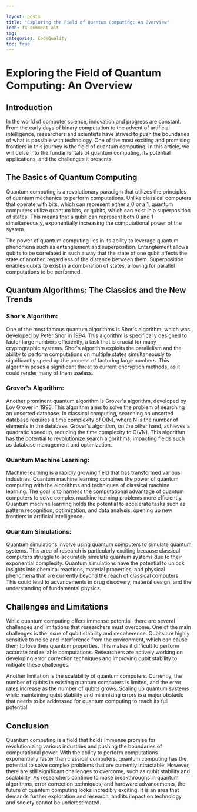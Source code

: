 ```yaml
---

layout: posts
title: "Exploring the Field of Quantum Computing: An Overview"
icon: fa-comment-alt
tag:      
categories: CodeQuality
toc: true
---
```




# Exploring the Field of Quantum Computing: An Overview

## Introduction

In the world of computer science, innovation and progress are constant. From the early days of binary computation to the advent of artificial intelligence, researchers and scientists have strived to push the boundaries of what is possible with technology. One of the most exciting and promising frontiers in this journey is the field of quantum computing. In this article, we will delve into the fundamentals of quantum computing, its potential applications, and the challenges it presents.

## The Basics of Quantum Computing

Quantum computing is a revolutionary paradigm that utilizes the principles of quantum mechanics to perform computations. Unlike classical computers that operate with bits, which can represent either a 0 or a 1, quantum computers utilize quantum bits, or qubits, which can exist in a superposition of states. This means that a qubit can represent both 0 and 1 simultaneously, exponentially increasing the computational power of the system.

The power of quantum computing lies in its ability to leverage quantum phenomena such as entanglement and superposition. Entanglement allows qubits to be correlated in such a way that the state of one qubit affects the state of another, regardless of the distance between them. Superposition enables qubits to exist in a combination of states, allowing for parallel computations to be performed.

## Quantum Algorithms: The Classics and the New Trends

### Shor's Algorithm:

One of the most famous quantum algorithms is Shor's algorithm, which was developed by Peter Shor in 1994. This algorithm is specifically designed to factor large numbers efficiently, a task that is crucial for many cryptographic systems. Shor's algorithm exploits the parallelism and the ability to perform computations on multiple states simultaneously to significantly speed up the process of factoring large numbers. This algorithm poses a significant threat to current encryption methods, as it could render many of them useless.

### Grover's Algorithm:

Another prominent quantum algorithm is Grover's algorithm, developed by Lov Grover in 1996. This algorithm aims to solve the problem of searching an unsorted database. In classical computing, searching an unsorted database requires a time complexity of O(N), where N is the number of elements in the database. Grover's algorithm, on the other hand, achieves a quadratic speedup, reducing the time complexity to O(√N). This algorithm has the potential to revolutionize search algorithms, impacting fields such as database management and optimization.

### Quantum Machine Learning:

Machine learning is a rapidly growing field that has transformed various industries. Quantum machine learning combines the power of quantum computing with the algorithms and techniques of classical machine learning. The goal is to harness the computational advantage of quantum computers to solve complex machine learning problems more efficiently. Quantum machine learning holds the potential to accelerate tasks such as pattern recognition, optimization, and data analysis, opening up new frontiers in artificial intelligence.

### Quantum Simulations:

Quantum simulations involve using quantum computers to simulate quantum systems. This area of research is particularly exciting because classical computers struggle to accurately simulate quantum systems due to their exponential complexity. Quantum simulations have the potential to unlock insights into chemical reactions, material properties, and physical phenomena that are currently beyond the reach of classical computers. This could lead to advancements in drug discovery, material design, and the understanding of fundamental physics.

## Challenges and Limitations

While quantum computing offers immense potential, there are several challenges and limitations that researchers must overcome. One of the main challenges is the issue of qubit stability and decoherence. Qubits are highly sensitive to noise and interference from the environment, which can cause them to lose their quantum properties. This makes it difficult to perform accurate and reliable computations. Researchers are actively working on developing error correction techniques and improving qubit stability to mitigate these challenges.

Another limitation is the scalability of quantum computers. Currently, the number of qubits in existing quantum computers is limited, and the error rates increase as the number of qubits grows. Scaling up quantum systems while maintaining qubit stability and minimizing errors is a major obstacle that needs to be addressed for quantum computing to reach its full potential.

## Conclusion

Quantum computing is a field that holds immense promise for revolutionizing various industries and pushing the boundaries of computational power. With the ability to perform computations exponentially faster than classical computers, quantum computing has the potential to solve complex problems that are currently intractable. However, there are still significant challenges to overcome, such as qubit stability and scalability. As researchers continue to make breakthroughs in quantum algorithms, error correction techniques, and hardware advancements, the future of quantum computing looks incredibly exciting. It is an area that demands further exploration and research, and its impact on technology and society cannot be underestimated.